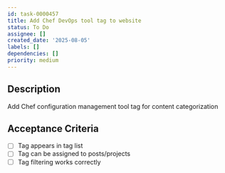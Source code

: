 ```yaml
---
id: task-0000457
title: Add Chef DevOps tool tag to website
status: To Do
assignee: []
created_date: '2025-08-05'
labels: []
dependencies: []
priority: medium
---
```


## Description

Add Chef configuration management tool tag for content categorization

## Acceptance Criteria

- [ ] Tag appears in tag list
- [ ] Tag can be assigned to posts/projects
- [ ] Tag filtering works correctly

